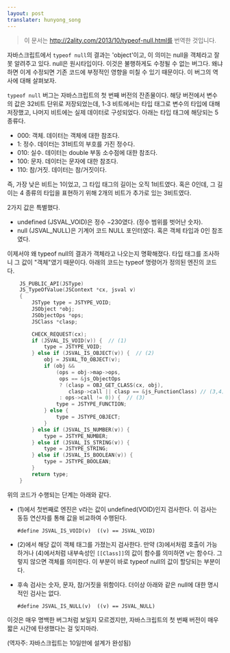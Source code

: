 ```yaml
---
layout: post
translater: hunyong_song
---
```


> 이 문서는 http://2ality.com/2013/10/typeof-null.html를 번역한 것입니다.


자바스크립트에서 ```typeof null```의 결과는 'object'이고, 이 의미는 null을 객체라고 잘못 알려주고 있다. null은 원시타입이다. 이것은 불행하게도 수정될 수 없는 버그다. 왜냐하면 이게 수정되면 기존 코드에 부정적인 영향을 미칠 수 있기 때문이다. 이 버그의 역사에 대해 살펴보자.


```typeof null``` 버그는 자바스크립트의 첫 번째 버전의 잔존물이다. 해당 버전에서 변수의 값은 32비트 단위로 저장되었는데, 1-3 비트에서는 타입 태그로 변수의 타입에 대해 저장했고, 나머지 비트에는 실제 데이터로 구성되었다. 아래는 타입 태그에 해당되는 5종류다.


- 000: 객체. 데이터는 객체에 대한 참조다.
- 1: 정수. 데이터는 31비트의 부호를 가진 정수다.
- 010: 실수. 데이터는 double 부동 소수점에 대한 참조다.
- 100: 문자. 데이터는 문자에 대한 참조다.
- 110: 참/거짓. 데이터는 참/거짓이다.


즉, 가장 낮은 비트는 1이었고, 그 타입 태그의 길이는 오직 1비트였다. 혹은 0인데, 그 길이는 4 종류의 타입을 표현하기 위해 2개의 비트가 추가로 있는 3비트였다.


2가지 값은 특별했다.


- undefined (JSVAL_VOID)은 정수 −230였다. (정수 범위를 벗어난 숫자).
- null (JSVAL_NULL)은 기계어 코드 NULL 포인터였다. 혹은 객체 타입과 0인 참조였다.


이제서야 왜 typeof null의 결과가 객체라고 나오는지 명확해졌다. 타입 태그를 조사하니 그 값이 "객체"였기 때문이다. 아래의 코드는 typeof 명령어가 정의된 엔진의 코드다.


``` C
    JS_PUBLIC_API(JSType)
    JS_TypeOfValue(JSContext *cx, jsval v)
    {
        JSType type = JSTYPE_VOID;
        JSObject *obj;
        JSObjectOps *ops;
        JSClass *clasp;

        CHECK_REQUEST(cx);
        if (JSVAL_IS_VOID(v)) {  // (1)
            type = JSTYPE_VOID;
        } else if (JSVAL_IS_OBJECT(v)) {  // (2)
            obj = JSVAL_TO_OBJECT(v);
            if (obj &&
                (ops = obj->map->ops,
                 ops == &js_ObjectOps
                 ? (clasp = OBJ_GET_CLASS(cx, obj),
                    clasp->call || clasp == &js_FunctionClass) // (3,4)
                 : ops->call != 0)) {  // (3)
                type = JSTYPE_FUNCTION;
            } else {
                type = JSTYPE_OBJECT;
            }
        } else if (JSVAL_IS_NUMBER(v)) {
            type = JSTYPE_NUMBER;
        } else if (JSVAL_IS_STRING(v)) {
            type = JSTYPE_STRING;
        } else if (JSVAL_IS_BOOLEAN(v)) {
            type = JSTYPE_BOOLEAN;
        }
        return type;
    }
```


위의 코드가 수행되는 단계는 아래와 같다.


- (1)에서 첫번째로 엔진은 v라는 값이 undefined(VOID)인지 검사한다. 이 검사는 동등 연산자를 통해 값을 비교하여 수행된다.
    

    ```#define JSVAL_IS_VOID(v)  ((v) == JSVAL_VOID)```


- (2)에서 해당 값이 객체 태그를 가졌는지 검사한다. 만약 (3)에서처럼 호출이 가능하거나 (4)에서처럼 내부속성인 ```[[Class]]```의 값이 함수를 의미하면 v는 함수다. 그렇지 않으면 객체를 의미한다. 이 부분이 바로 typeof null의 값이 할당되는 부분이다.


- 후속 검사는 숫자, 문자, 참/거짓을 위함이다. 더이상 아래와 같은 null에 대한 명시적인 검사는 없다.


    ```#define JSVAL_IS_NULL(v)  ((v) == JSVAL_NULL)```


이것은 매우 명백한 버그처럼 보일지 모르겠지만, 자바스크립트의 첫 번째 버전이 매우 짧은 시간에 탄생했다는 걸 잊지마라. 


(역자주: 자바스크립트는 10일만에 설계가 완성됨)